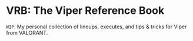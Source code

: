 # VRB: The Viper Reference Book

`WIP`: My personal collection of lineups, executes, and tips & tricks for Viper from VALORANT.